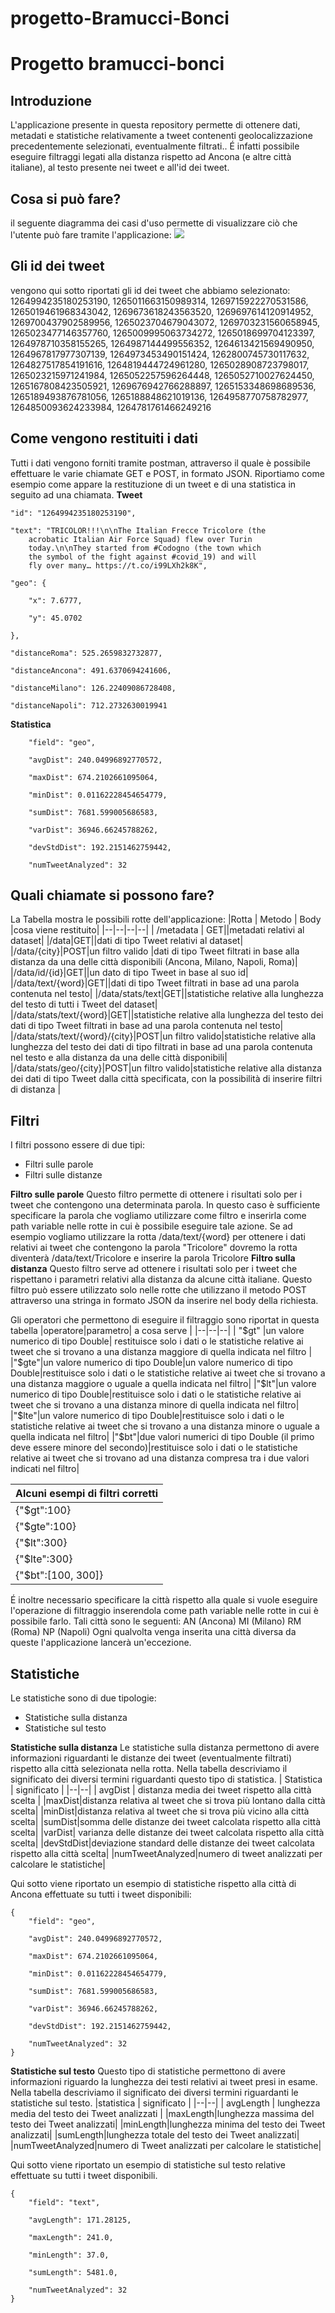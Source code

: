 # progetto-Bramucci-Bonci
# Progetto bramucci-bonci
## Introduzione
L'applicazione presente in questa repository permette di ottenere dati, metadati e statistiche relativamente a tweet contenenti geolocalizzazione precedentemente selezionati, eventualmente filtrati.. É infatti possibile eseguire filtraggi legati alla distanza rispetto ad Ancona (e altre città italiane),  al testo presente nei tweet e all'id dei tweet.
## Cosa si può fare?
il seguente diagramma dei casi d'uso permette di visualizzare ciò che l'utente può fare tramite l'applicazione:
![](https://github.com/roberto-bramucci/progetto-Bramucci-Bonci/blob/master/UseCase.jpg)
## Gli id dei tweet
vengono qui sotto riportati gli id dei tweet che abbiamo selezionato:
1264994235180253190,
1265011663150989314,
1269715922270531586,
1265019461968343042,
1269673618243563520,
1269697614120914952,
1269700437902589956,
1265023704679043072,
1269703231560658945,
1265023477146357760,
1265009995063734272,
1265018699704123397,
1264978710358155265,
1264987144499556352,
1264613421569490950,
1264967817977307139,
1264973453490151424,
1262800745730117632,
1264827517854191616,
1264819444724961280,
1265028908723798017,
1265023215971241984,
1265052257596264448,
1265052710027624450,
1265167808423505921,
1269676942766288897,
1265153348698689536,
1265189493876781056,
1265188848621019136,
1264958770758782977,
1264850093624233984,
1264781761466249216
## Come vengono restituiti i dati
Tutti i dati vengono forniti tramite postman, attraverso il quale è possibile effettuare le varie chiamate GET e POST, in formato JSON.  Riportiamo come esempio come appare la restituzione di un tweet e di una statistica in seguito ad una chiamata.
**Tweet**

    "id": "1264994235180253190",

	"text": "TRICOLOR!!!\n\nThe Italian Frecce Tricolore (the 
		acrobatic Italian Air Force Squad) flew over Turin 
		today.\n\nThey started from #Codogno (the town which 
		the symbol of the fight against #covid_19) and will 
		fly over many… https://t.co/i99LXh2k8K",

	"geo": {

		"x": 7.6777,

		"y": 45.0702

	},

	"distanceRoma": 525.2659832732877,

	"distanceAncona": 491.6370694241606,

	"distanceMilano": 126.22409086728408,

	"distanceNapoli": 712.2732630019941

**Statistica**

	    "field": "geo",

		"avgDist": 240.04996892770572,

		"maxDist": 674.2102661095064,

		"minDist": 0.01162228454654779,

		"sumDist": 7681.599005686583,

		"varDist": 36946.66245788262,

		"devStdDist": 192.2151462759442,

		"numTweetAnalyzed": 32

## Quali chiamate si possono fare?
La Tabella mostra le possibili rotte dell'applicazione:
|Rotta  | Metodo | Body |cosa viene restituito|
|--|--|--|--|
| /metadata |  GET||metadati relativi al dataset|
|/data|GET||dati di tipo Tweet relativi al dataset|
|/data/{city}|POST|un filtro valido |dati di tipo Tweet filtrati in base alla distanza da una delle città disponibili (Ancona, Milano, Napoli, Roma)|
|/data/id/{id}|GET||un dato di tipo Tweet in base al suo id|
|/data/text/{word}|GET||dati di tipo Tweet filtrati in base ad una parola contenuta nel testo|
|/data/stats/text|GET||statistiche relative alla lunghezza del testo di tutti i Tweet del dataset|
|/data/stats/text/{word}|GET||statistiche relative alla lunghezza del testo dei dati di tipo Tweet filtrati in base ad una parola contenuta nel testo|
|/data/stats/text/{word}/{city}|POST|un filtro valido|statistiche relative alla lunghezza del testo dei dati di tipo filtrati in base ad una parola contenuta nel testo e alla distanza da una delle città disponibili|
|/data/stats/geo/{city}|POST|un filtro valido|statistiche relative alla distanza dei dati di tipo Tweet dalla città specificata, con la possibilità di inserire filtri di distanza |
## Filtri
I filtri possono essere di due tipi:

 - Filtri sulle parole
 - Filtri sulle distanze


 **Filtro sulle parole**
 Questo filtro permette di ottenere i risultati solo per i tweet che contengono una determinata parola. In questo caso è sufficiente specificare la parola che vogliamo utilizzare come filtro e inserirla come path variable nelle rotte in cui è possibile eseguire tale azione.
 Se ad esempio vogliamo utilizzare la rotta /data/text/{word} per ottenere i dati relativi ai tweet che contengono la parola "Tricolore" dovremo la rotta diventerà /data/text/Tricolore e inserire la parola Tricolore 
**Filtro sulla distanza**
Questo filtro serve ad ottenere i risultati solo per i tweet che rispettano i parametri relativi alla distanza da alcune città italiane. 
Questo filtro può essere utilizzato solo nelle rotte che utilizzano il metodo POST attraverso una stringa in formato JSON da inserire nel body della richiesta.

Gli operatori che permettono di eseguire il filtraggio sono riportat in questa tabella
|operatore|parametro| a cosa serve |
|--|--|--|
| "$gt" |un valore numerico di tipo Double| restituisce solo i dati o le statistiche relative ai tweet che si trovano a una distanza maggiore di quella indicata nel filtro |
|"$gte"|un valore numerico di tipo Double|un valore numerico di tipo Double|restituisce solo i dati o le statistiche relative ai tweet che si trovano a una distanza maggiore o uguale a quella indicata nel filtro|
|"$lt"|un valore numerico di tipo Double|restituisce solo i dati o le statistiche relative ai tweet che si trovano a una distanza minore di quella indicata nel filtro|
|"$lte"|un valore numerico di tipo Double|restituisce solo i dati o le statistiche relative ai tweet che si trovano a una distanza minore o uguale a quella indicata nel filtro|
|"$bt"|due valori numerici di tipo Double (il primo deve essere minore del secondo)|restituisce solo i dati o le statistiche relative ai tweet che si trovano ad una distanza compresa tra i due valori indicati nel filtro|


| Alcuni esempi di filtri corretti |  
|--|
| {"$gt":100} |  
|{"$gte":100}|
|{"$lt":300}|
|{"$lte":300}|
|{"$bt":[100, 300]}|


É inoltre necessario specificare la città rispetto alla quale si vuole eseguire l'operazione di filtraggio inserendola come path variable nelle rotte in cui è possibile farlo.
Tali città sono le seguenti:
AN (Ancona)
MI (Milano)
RM (Roma)
NP (Napoli)
Ogni qualvolta venga inserita una città diversa da queste l'applicazione lancerà un'eccezione.

## Statistiche

 Le statistiche sono di due tipologie:

 - Statistiche sulla distanza 
 - Statistiche sul testo

**Statistiche sulla distanza**
Le statistiche sulla distanza permettono di avere informazioni riguardanti le distanze dei tweet (eventualmente filtrati) rispetto alla città selezionata nella rotta. 
Nella tabella descriviamo il significato dei diversi termini riguardanti questo tipo di statistica.
| Statistica | significato |
|--|--|
| avgDist | distanza media dei tweet rispetto alla città scelta |
|maxDist|distanza relativa al tweet che si trova più lontano dalla città scelta|
|minDist|distanza relativa al tweet che si trova più vicino alla città scelta|
|sumDist|somma delle distanze dei tweet calcolata rispetto alla città scelta|
|varDist| varianza delle distanze dei tweet calcolata rispetto alla città scelta|
|devStdDist|deviazione standard delle distanze dei tweet calcolata rispetto alla città scelta|
|numTweetAnalyzed|numero di tweet analizzati per calcolare le statistiche|

Qui sotto viene riportato un esempio di statistiche rispetto alla città di Ancona effettuate su tutti i tweet disponibili:
   
    {
		"field": "geo",

		"avgDist": 240.04996892770572,

		"maxDist": 674.2102661095064,

		"minDist": 0.01162228454654779,

		"sumDist": 7681.599005686583,

		"varDist": 36946.66245788262,

		"devStdDist": 192.2151462759442,

		"numTweetAnalyzed": 32
	}

 **Statistiche sul testo**
Questo tipo di statistiche permettono di avere informazioni riguardo la lunghezza dei testi relativi ai tweet presi in esame.
Nella tabella descriviamo il significato dei diversi termini riguardanti le statistiche sul testo.
|statistica | significato |
|--|--|
| avgLength | lunghezza media del testo dei  Tweet analizzati |
|maxLength|lunghezza massima del testo dei Tweet analizzati|
|minLength|lunghezza minima del testo dei  Tweet analizzati|
|sumLength|lunghezza totale del testo dei Tweet analizzati|
|numTweetAnalyzed|numero di Tweet analizzati per calcolare le statistiche|

Qui sotto viene riportato un esempio di statistiche sul testo relative effettuate su tutti i tweet disponibili.

    {
	    "field": "text",

		"avgLength": 171.28125,

		"maxLength": 241.0,

		"minLength": 37.0,

		"sumLength": 5481.0,

		"numTweetAnalyzed": 32
	}
